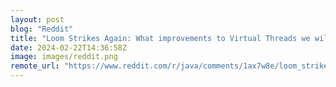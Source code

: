 ```yaml
---
layout: post
blog: "Reddit"
title: "Loom Strikes Again: What improvements to Virtual Threads we will see in 2024"
date: 2024-02-22T14:36:58Z
image: images/reddit.png
remote_url: "https://www.reddit.com/r/java/comments/1ax7w8e/loom_strikes_again_what_improvements_to_virtual/"
---
```


